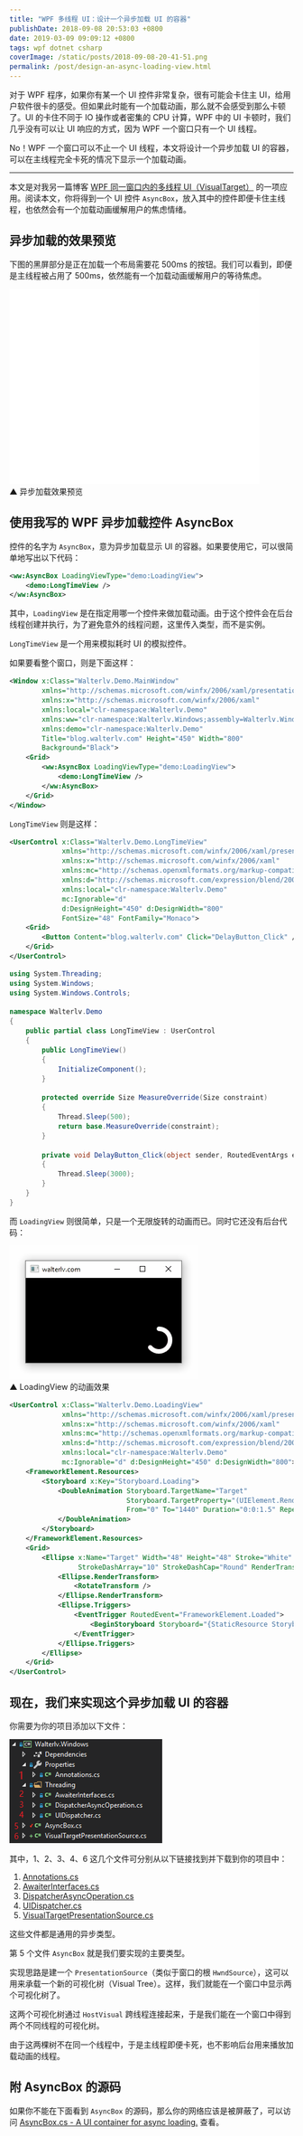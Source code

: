 ```yaml
---
title: "WPF 多线程 UI：设计一个异步加载 UI 的容器"
publishDate: 2018-09-08 20:53:03 +0800
date: 2019-03-09 09:09:12 +0800
tags: wpf dotnet csharp
coverImage: /static/posts/2018-09-08-20-41-51.png
permalink: /post/design-an-async-loading-view.html
---
```


对于 WPF 程序，如果你有某一个 UI 控件非常复杂，很有可能会卡住主 UI，给用户软件很卡的感受。但如果此时能有一个加载动画，那么就不会感受到那么卡顿了。UI 的卡住不同于 IO 操作或者密集的 CPU 计算，WPF 中的 UI 卡顿时，我们几乎没有可以让 UI 响应的方式，因为 WPF 一个窗口只有一个 UI 线程。

No！WPF 一个窗口可以不止一个 UI 线程，本文将设计一个异步加载 UI 的容器，可以在主线程完全卡死的情况下显示一个加载动画。

---

本文是对我另一篇博客 [WPF 同一窗口内的多线程 UI（VisualTarget）](/post/multi-thread-ui-using-visualtarget-in-wpf) 的一项应用。阅读本文，你将得到一个 UI 控件 `AsyncBox`，放入其中的控件即便卡住主线程，也依然会有一个加载动画缓解用户的焦虑情绪。

<div id="toc"></div>

## 异步加载的效果预览

下图的黑屏部分是正在加载一个布局需要花 500ms 的按钮。我们可以看到，即便是主线程被占用了 500ms，依然能有一个加载动画缓解用户的等待焦虑。

![异步加载效果预览](/static/posts/2018-09-08-loading-view-preview.gif)  
▲ 异步加载效果预览

## 使用我写的 WPF 异步加载控件 AsyncBox

控件的名字为 `AsyncBox`，意为异步加载显示 UI 的容器。如果要使用它，可以很简单地写出以下代码：

```xml
<ww:AsyncBox LoadingViewType="demo:LoadingView">
    <demo:LongTimeView />
</ww:AsyncBox>
```

其中，`LoadingView` 是在指定用哪一个控件来做加载动画。由于这个控件会在后台线程创建并执行，为了避免意外的线程问题，这里传入类型，而不是实例。

`LongTimeView` 是一个用来模拟耗时 UI 的模拟控件。

如果要看整个窗口，则是下面这样：

```xml
<Window x:Class="Walterlv.Demo.MainWindow"
        xmlns="http://schemas.microsoft.com/winfx/2006/xaml/presentation"
        xmlns:x="http://schemas.microsoft.com/winfx/2006/xaml"
        xmlns:local="clr-namespace:Walterlv.Demo"
        xmlns:ww="clr-namespace:Walterlv.Windows;assembly=Walterlv.Windows"
        xmlns:demo="clr-namespace:Walterlv.Demo"
        Title="blog.walterlv.com" Height="450" Width="800"
        Background="Black">
    <Grid>
        <ww:AsyncBox LoadingViewType="demo:LoadingView">
            <demo:LongTimeView />
        </ww:AsyncBox>
    </Grid>
</Window>
```

`LongTimeView` 则是这样：

```xml
<UserControl x:Class="Walterlv.Demo.LongTimeView"
             xmlns="http://schemas.microsoft.com/winfx/2006/xaml/presentation"
             xmlns:x="http://schemas.microsoft.com/winfx/2006/xaml"
             xmlns:mc="http://schemas.openxmlformats.org/markup-compatibility/2006" 
             xmlns:d="http://schemas.microsoft.com/expression/blend/2008" 
             xmlns:local="clr-namespace:Walterlv.Demo"
             mc:Ignorable="d" 
             d:DesignHeight="450" d:DesignWidth="800"
             FontSize="48" FontFamily="Monaco">
    <Grid>
        <Button Content="blog.walterlv.com" Click="DelayButton_Click" />
    </Grid>
</UserControl>
```

```csharp
using System.Threading;
using System.Windows;
using System.Windows.Controls;

namespace Walterlv.Demo
{
    public partial class LongTimeView : UserControl
    {
        public LongTimeView()
        {
            InitializeComponent();
        }

        protected override Size MeasureOverride(Size constraint)
        {
            Thread.Sleep(500);
            return base.MeasureOverride(constraint);
        }

        private void DelayButton_Click(object sender, RoutedEventArgs e)
        {
            Thread.Sleep(3000);
        }
    }
}
```

而 `LoadingView` 则很简单，只是一个无限旋转的动画而已。同时它还没有后台代码：

![LoadingView 的动画效果](/static/posts/2018-09-08-loading-view.gif)  
▲ LoadingView 的动画效果

```xml
<UserControl x:Class="Walterlv.Demo.LoadingView"
             xmlns="http://schemas.microsoft.com/winfx/2006/xaml/presentation"
             xmlns:x="http://schemas.microsoft.com/winfx/2006/xaml"
             xmlns:mc="http://schemas.openxmlformats.org/markup-compatibility/2006" 
             xmlns:d="http://schemas.microsoft.com/expression/blend/2008" 
             xmlns:local="clr-namespace:Walterlv.Demo"
             mc:Ignorable="d" d:DesignHeight="450" d:DesignWidth="800">
    <FrameworkElement.Resources>
        <Storyboard x:Key="Storyboard.Loading">
            <DoubleAnimation Storyboard.TargetName="Target"
                             Storyboard.TargetProperty="(UIElement.RenderTransform).(RotateTransform.Angle)"
                             From="0" To="1440" Duration="0:0:1.5" RepeatBehavior="Forever">
            </DoubleAnimation>
        </Storyboard>
    </FrameworkElement.Resources>
    <Grid>
        <Ellipse x:Name="Target" Width="48" Height="48" Stroke="White" StrokeThickness="8"
                 StrokeDashArray="10" StrokeDashCap="Round" RenderTransformOrigin="0.5 0.5">
            <Ellipse.RenderTransform>
                <RotateTransform />
            </Ellipse.RenderTransform>
            <Ellipse.Triggers>
                <EventTrigger RoutedEvent="FrameworkElement.Loaded">
                    <BeginStoryboard Storyboard="{StaticResource Storyboard.Loading}" />
                </EventTrigger>
            </Ellipse.Triggers>
        </Ellipse>
    </Grid>
</UserControl>
```

## 现在，我们来实现这个异步加载 UI 的容器

你需要为你的项目添加以下文件：

![项目文件](/static/posts/2018-09-08-20-41-51.png)

其中，1、2、3、4、6 这几个文件可分别从以下链接找到并下载到你的项目中：

1. [Annotations.cs](https://github.com/walterlv/sharing-demo/blob/master/src/Walterlv.Core/Annotations/Annotations.cs)
1. [AwaiterInterfaces.cs](https://gist.github.com/walterlv/ca0fc857eae04c1088aebcb8d636d1cb#file-awaiterinterfaces-cs)
1. [DispatcherAsyncOperation.cs](https://gist.github.com/walterlv/ca0fc857eae04c1088aebcb8d636d1cb#file-dispatcherasyncoperation-cs)
1. [UIDispatcher.cs](https://gist.github.com/walterlv/ca0fc857eae04c1088aebcb8d636d1cb#file-uidispatcher-cs)
1. [VisualTargetPresentationSource.cs](https://github.com/walterlv/sharing-demo/blob/master/src/Walterlv.Demo.WPF/Utils/Threading/VisualTargetPresentationSource.cs)

这些文件都是通用的异步类型。

第 5 个文件 `AsyncBox` 就是我们要实现的主要类型。

实现思路是建一个 `PresentationSource`（类似于窗口的根 `HwndSource`），这可以用来承载一个新的可视化树（Visual Tree）。这样，我们就能在一个窗口中显示两个可视化树了。

这两个可视化树通过 `HostVisual` 跨线程连接起来，于是我们能在一个窗口中得到两个不同线程的可视化树。

由于这两棵树不在同一个线程中，于是主线程即便卡死，也不影响后台用来播放加载动画的线程。

## 附 AsyncBox 的源码

如果你不能在下面看到 `AsyncBox` 的源码，那么你的网络应该是被屏蔽了，可以访问 [AsyncBox.cs - A UI container for async loading.](https://gist.github.com/walterlv/4581ee10530a21ddf00f47b2cd680714) 查看。

<script src="https://gist.github.com/walterlv/4581ee10530a21ddf00f47b2cd680714.js"></script>


